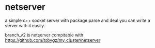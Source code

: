 # netserver

a simple c++ socket server with package parse and deal
you can write a server with it easily.

branch_v2 is netserver compitable with https://github.com/tobygz/my_cluster/netserver
